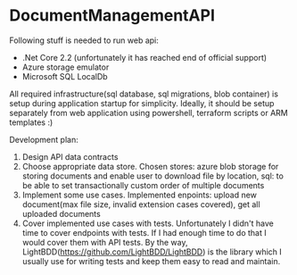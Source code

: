 # DocumentManagementAPI

Following stuff is needed to run web api:
- .Net Core 2.2 (unfortunately it has reached end of official support)
- Azure storage emulator
- Microsoft SQL LocalDb

All required infrastructure(sql database, sql migrations, blob container) is setup during application startup for simplicity.
Ideally, it should be setup separately from web application using powershell, terraform scripts or ARM templates :)

Development plan: 
1. Design API data contracts
2. Choose appropriate data store. Chosen stores: azure blob storage for storing documents and enable user to download file by location, sql: to be able to set transactionally custom order of multiple documents 
3. Implement some use cases. Implemented enpoints: upload new document(max file size, invalid extension cases covered), get all uploaded documents
4. Cover implemented use cases with tests. Unfortunately I didn't have time to cover endpoints with tests.
If I had enough time to do that I would cover them with API tests. By the way, LightBDD(https://github.com/LightBDD/LightBDD) is the library which I usually use for writing tests and keep them easy to read and maintain.

